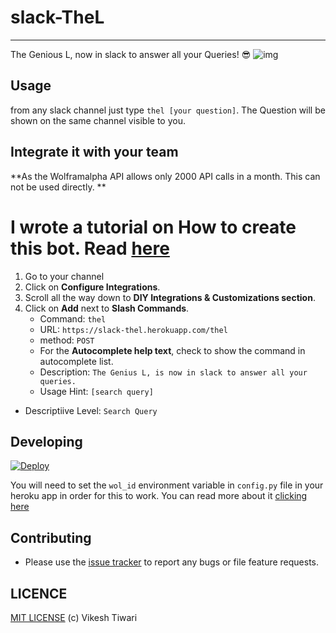 # slack-TheL
--------------
The Genious L, now in slack to answer all your Queries! :sunglasses:
![img](https://github.com/vicky002/slack-TheL/raw/master/theL.gif)



## Usage

from any slack channel just type `thel [your question]`. The Question will be shown on the same channel visible to you.



## Integrate it with your team

**As the Wolframalpha API allows only 2000 API calls in a month. This can not be used directly. **

**I wrote a tutorial on How to create this bot. Read [here](http://eulercoder.me/2015/12/15/How-to-create-Slack-Bot-using-wolframalpha-API/)**
==================================================================================


1. Go to your channel
2. Click on **Configure Integrations**.
3. Scroll all the way down to **DIY Integrations & Customizations section**.
4. Click on **Add** next to **Slash Commands**.
   - Command: `thel`
   - URL: `https://slack-thel.herokuapp.com/thel`
   - method: `POST`
   - For the **Autocomplete help text**, check to show the command in autocomplete list.
    - Description: `The Genius L, is now in slack to answer all your queries.`
    - Usage Hint: `[search query]`
  - Descriptiive Level: `Search Query`



## Developing

[![Deploy](https://www.herokucdn.com/deploy/button.png)](https://heroku.com/deploy)

You will need to set the `wol_id` environment variable in `config.py` file in your heroku app in order for this to work. You can read more about it [clicking here](https://devcenter.heroku.com/articles/config-vars#setting-up-config-vars-for-a-deployed-application)



## Contributing
- Please use the [issue tracker](https://github.com/vicky002/slack-TheL/issues) to report any bugs or file feature requests.

## LICENCE

[MIT LICENSE](https://github.com/vicky002/slack-TheL/blob/master/LICENSE) (c) Vikesh Tiwari

